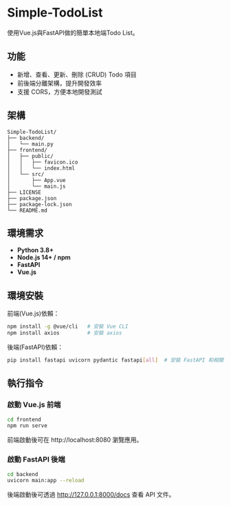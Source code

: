 # Simple-TodoList
使用Vue.js與FastAPI做的簡單本地端Todo List。

## 功能
- 新增、查看、更新、刪除 (CRUD) Todo 項目
- 前後端分離架構，提升開發效率
- 支援 CORS，方便本地開發測試

## 架構
```
Simple-TodoList/
├── backend/
│   └── main.py
├── frontend/
│   ├── public/
│   │   ├── favicon.ico
│   │   └── index.html
│   └── src/
│       ├── App.vue
│       └── main.js
├── LICENSE
├── package.json
├── package-lock.json
└── README.md
```

## 環境需求
- **Python 3.8+**
- **Node.js 14+ / npm**
- **FastAPI**
- **Vue.js**

## 環境安裝
前端(Vue.js)依賴：
``` bash
npm install -g @vue/cli   # 安裝 Vue CLI
npm install axios         # 安裝 axios
```

後端(FastAPI)依賴：
``` bash
pip install fastapi uvicorn pydantic fastapi[all]  # 安裝 FastAPI 和相關依賴
```

## 執行指令
### 啟動 Vue.js 前端
```bash
cd frontend
npm run serve
```
前端啟動後可在 http://localhost:8080 瀏覽應用。

### 啟動 FastAPI 後端
```bash
cd backend
uvicorn main:app --reload
```
後端啟動後可透過 http://127.0.0.1:8000/docs 查看 API 文件。